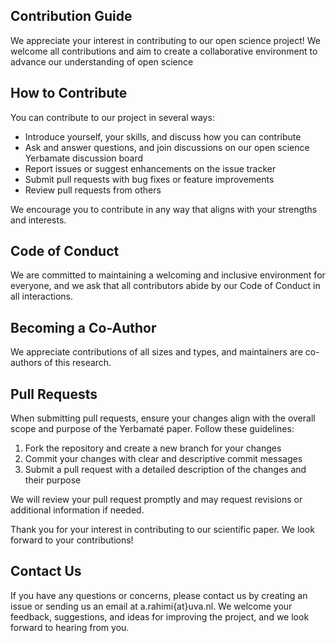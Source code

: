 ## Contribution Guide

We appreciate your interest in contributing to our open science project! We welcome all contributions and aim to create a collaborative environment to advance our understanding of open science

## How to Contribute

You can contribute to our project in several ways:


* Introduce yourself, your skills, and discuss how you can contribute
* Ask and answer questions, and join discussions on our open science Yerbamate discussion board
* Report issues or suggest enhancements on the issue tracker
* Submit pull requests with bug fixes or feature improvements
* Review pull requests from others

We encourage you to contribute in any way that aligns with your strengths and interests.

## Code of Conduct

We are committed to maintaining a welcoming and inclusive environment for everyone, and we ask that all contributors abide by our Code of Conduct in all interactions.

## Becoming a Co-Author 

We appreciate contributions of all sizes and types, and maintainers are co-authors of this research.


## Pull Requests

When submitting pull requests, ensure your changes align with the overall scope and purpose of the Yerbamaté paper. Follow these guidelines:

1.    Fork the repository and create a new branch for your changes
2.    Commit your changes with clear and descriptive commit messages
3.    Submit a pull request with a detailed description of the changes and their purpose

We will review your pull request promptly and may request revisions or additional information if needed.

Thank you for your interest in contributing to our scientific paper. We look forward to your contributions!

## Contact Us

If you have any questions or concerns, please contact us by creating an issue or sending us an email at a.rahimi{at}uva.nl. We welcome your feedback, suggestions, and ideas for improving the project, and we look forward to hearing from you.

